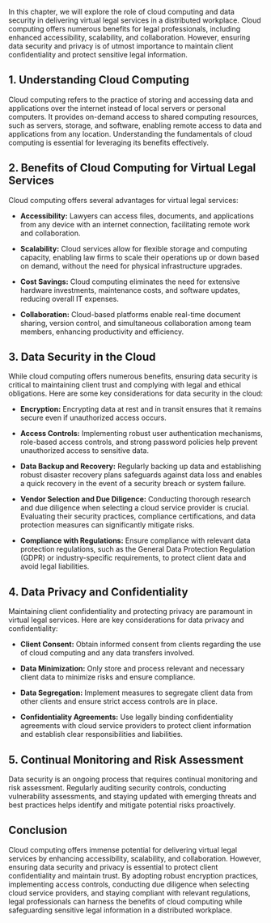 
In this chapter, we will explore the role of cloud computing and data security in delivering virtual legal services in a distributed workplace. Cloud computing offers numerous benefits for legal professionals, including enhanced accessibility, scalability, and collaboration. However, ensuring data security and privacy is of utmost importance to maintain client confidentiality and protect sensitive legal information.

**1. Understanding Cloud Computing**
------------------------------------

Cloud computing refers to the practice of storing and accessing data and applications over the internet instead of local servers or personal computers. It provides on-demand access to shared computing resources, such as servers, storage, and software, enabling remote access to data and applications from any location. Understanding the fundamentals of cloud computing is essential for leveraging its benefits effectively.

**2. Benefits of Cloud Computing for Virtual Legal Services**
-------------------------------------------------------------

Cloud computing offers several advantages for virtual legal services:

* **Accessibility:** Lawyers can access files, documents, and applications from any device with an internet connection, facilitating remote work and collaboration.

* **Scalability:** Cloud services allow for flexible storage and computing capacity, enabling law firms to scale their operations up or down based on demand, without the need for physical infrastructure upgrades.

* **Cost Savings:** Cloud computing eliminates the need for extensive hardware investments, maintenance costs, and software updates, reducing overall IT expenses.

* **Collaboration:** Cloud-based platforms enable real-time document sharing, version control, and simultaneous collaboration among team members, enhancing productivity and efficiency.

**3. Data Security in the Cloud**
---------------------------------

While cloud computing offers numerous benefits, ensuring data security is critical to maintaining client trust and complying with legal and ethical obligations. Here are some key considerations for data security in the cloud:

* **Encryption:** Encrypting data at rest and in transit ensures that it remains secure even if unauthorized access occurs.

* **Access Controls:** Implementing robust user authentication mechanisms, role-based access controls, and strong password policies help prevent unauthorized access to sensitive data.

* **Data Backup and Recovery:** Regularly backing up data and establishing robust disaster recovery plans safeguards against data loss and enables a quick recovery in the event of a security breach or system failure.

* **Vendor Selection and Due Diligence:** Conducting thorough research and due diligence when selecting a cloud service provider is crucial. Evaluating their security practices, compliance certifications, and data protection measures can significantly mitigate risks.

* **Compliance with Regulations:** Ensure compliance with relevant data protection regulations, such as the General Data Protection Regulation (GDPR) or industry-specific requirements, to protect client data and avoid legal liabilities.

**4. Data Privacy and Confidentiality**
---------------------------------------

Maintaining client confidentiality and protecting privacy are paramount in virtual legal services. Here are key considerations for data privacy and confidentiality:

* **Client Consent:** Obtain informed consent from clients regarding the use of cloud computing and any data transfers involved.

* **Data Minimization:** Only store and process relevant and necessary client data to minimize risks and ensure compliance.

* **Data Segregation:** Implement measures to segregate client data from other clients and ensure strict access controls are in place.

* **Confidentiality Agreements:** Use legally binding confidentiality agreements with cloud service providers to protect client information and establish clear responsibilities and liabilities.

**5. Continual Monitoring and Risk Assessment**
-----------------------------------------------

Data security is an ongoing process that requires continual monitoring and risk assessment. Regularly auditing security controls, conducting vulnerability assessments, and staying updated with emerging threats and best practices helps identify and mitigate potential risks proactively.

**Conclusion**
--------------

Cloud computing offers immense potential for delivering virtual legal services by enhancing accessibility, scalability, and collaboration. However, ensuring data security and privacy is essential to protect client confidentiality and maintain trust. By adopting robust encryption practices, implementing access controls, conducting due diligence when selecting cloud service providers, and staying compliant with relevant regulations, legal professionals can harness the benefits of cloud computing while safeguarding sensitive legal information in a distributed workplace.
